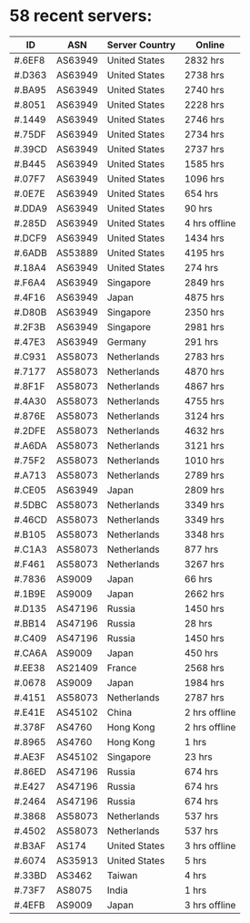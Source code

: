 # 58 recent servers:

| ID | ASN | Server Country | Online |
| ------ | ------ | ------ | ------ |
| #.6EF8 | AS63949 | United States | 2832 hrs |
| #.D363 | AS63949 | United States | 2738 hrs |
| #.BA95 | AS63949 | United States | 2740 hrs |
| #.8051 | AS63949 | United States | 2228 hrs |
| #.1449 | AS63949 | United States | 2746 hrs |
| #.75DF | AS63949 | United States | 2734 hrs |
| #.39CD | AS63949 | United States | 2737 hrs |
| #.B445 | AS63949 | United States | 1585 hrs |
| #.07F7 | AS63949 | United States | 1096 hrs |
| #.0E7E | AS63949 | United States | 654 hrs |
| #.DDA9 | AS63949 | United States | 90 hrs |
| #.285D | AS63949 | United States | 4 hrs offline |
| #.DCF9 | AS63949 | United States | 1434 hrs |
| #.6ADB | AS53889 | United States | 4195 hrs |
| #.18A4 | AS63949 | United States | 274 hrs |
| #.F6A4 | AS63949 | Singapore | 2849 hrs |
| #.4F16 | AS63949 | Japan | 4875 hrs |
| #.D80B | AS63949 | Singapore | 2350 hrs |
| #.2F3B | AS63949 | Singapore | 2981 hrs |
| #.47E3 | AS63949 | Germany | 291 hrs |
| #.C931 | AS58073 | Netherlands | 2783 hrs |
| #.7177 | AS58073 | Netherlands | 4870 hrs |
| #.8F1F | AS58073 | Netherlands | 4867 hrs |
| #.4A30 | AS58073 | Netherlands | 4755 hrs |
| #.876E | AS58073 | Netherlands | 3124 hrs |
| #.2DFE | AS58073 | Netherlands | 4632 hrs |
| #.A6DA | AS58073 | Netherlands | 3121 hrs |
| #.75F2 | AS58073 | Netherlands | 1010 hrs |
| #.A713 | AS58073 | Netherlands | 2789 hrs |
| #.CE05 | AS63949 | Japan | 2809 hrs |
| #.5DBC | AS58073 | Netherlands | 3349 hrs |
| #.46CD | AS58073 | Netherlands | 3349 hrs |
| #.B105 | AS58073 | Netherlands | 3348 hrs |
| #.C1A3 | AS58073 | Netherlands | 877 hrs |
| #.F461 | AS58073 | Netherlands | 3267 hrs |
| #.7836 | AS9009 | Japan | 66 hrs |
| #.1B9E | AS9009 | Japan | 2662 hrs |
| #.D135 | AS47196 | Russia | 1450 hrs |
| #.BB14 | AS47196 | Russia | 28 hrs |
| #.C409 | AS47196 | Russia | 1450 hrs |
| #.CA6A | AS9009 | Japan | 450 hrs |
| #.EE38 | AS21409 | France | 2568 hrs |
| #.0678 | AS9009 | Japan | 1984 hrs |
| #.4151 | AS58073 | Netherlands | 2787 hrs |
| #.E41E | AS45102 | China | 2 hrs offline |
| #.378F | AS4760 | Hong Kong | 2 hrs offline |
| #.8965 | AS4760 | Hong Kong | 1 hrs |
| #.AE3F | AS45102 | Singapore | 23 hrs |
| #.86ED | AS47196 | Russia | 674 hrs |
| #.E427 | AS47196 | Russia | 674 hrs |
| #.2464 | AS47196 | Russia | 674 hrs |
| #.3868 | AS58073 | Netherlands | 537 hrs |
| #.4502 | AS58073 | Netherlands | 537 hrs |
| #.B3AF | AS174 | United States | 3 hrs offline |
| #.6074 | AS35913 | United States | 5 hrs |
| #.33BD | AS3462 | Taiwan | 4 hrs |
| #.73F7 | AS8075 | India | 1 hrs |
| #.4EFB | AS9009 | Japan | 3 hrs offline |

